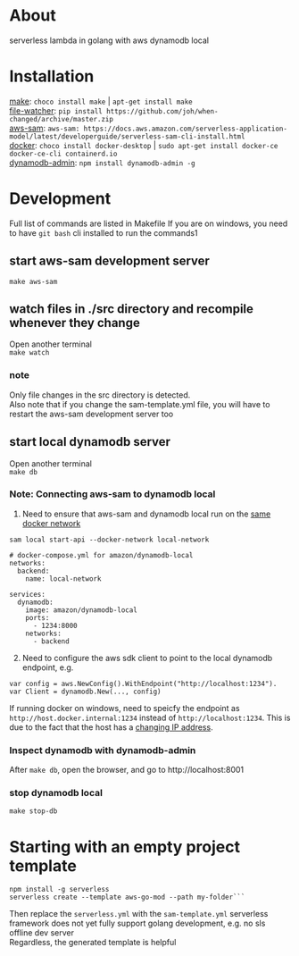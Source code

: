 # About
serverless lambda in golang with aws dynamodb local 

# Installation  
<ins>make</ins>: `choco install make` | `apt-get install make`  
<ins>file-watcher</ins>: `pip install https://github.com/joh/when-changed/archive/master.zip`  
<ins>aws-sam</ins>: `aws-sam: https://docs.aws.amazon.com/serverless-application-model/latest/developerguide/serverless-sam-cli-install.html`  
<ins>docker</ins>: `choco install docker-desktop` | `sudo apt-get install docker-ce docker-ce-cli containerd.io`  
<ins>dynamodb-admin</ins>: `npm install dynamodb-admin -g`

# Development
Full list of commands are listed in Makefile 
If you are on windows, you need to have `git bash` cli installed to run the commands1

## start aws-sam development server  
`make aws-sam`  

## watch files in ./src directory and recompile whenever they change  
Open another terminal  
`make watch`

### note
Only file changes in the src directory is detected.  
Also note that if you change the sam-template.yml file, you will have to restart the aws-sam development server too

## start local dynamodb server
Open another terminal  
`make db`
### Note: Connecting aws-sam to dynamodb local
1. Need to ensure that aws-sam and dynamodb local run on the [same docker network](https://stackoverflow.com/questions/48926260/connecting-aws-sam-local-with-dynamodb-in-docker)
```
sam local start-api --docker-network local-network
```

```
# docker-compose.yml for amazon/dynamodb-local
networks:
  backend:
    name: local-network

services:
  dynamodb:
    image: amazon/dynamodb-local
    ports:
      - 1234:8000
    networks: 
      - backend
```

2. Need to configure the aws sdk client to point to the local dynamodb endpoint, e.g.
```
var config = aws.NewConfig().WithEndpoint("http://localhost:1234").
var Client = dynamodb.New(..., config)
``` 
If running docker on windows, need to speicfy the endpoint as `http://host.docker.internal:1234` instead of `http://localhost:1234`. This is due to the fact that the host has a [changing IP address](https://docs.docker.com/docker-for-windows/networking/). 

### Inspect dynamodb with dynamodb-admin
After `make db`, open the browser, and go to http://localhost:8001

### stop dynamodb local
`make stop-db`

# Starting with an empty project template
```
npm install -g serverless
serverless create --template aws-go-mod --path my-folder```
```
Then replace the `serverless.yml` with the `sam-template.yml` 
serverless framework does not yet fully support golang development, e.g. no sls offline dev server  
Regardless, the generated template is helpful
